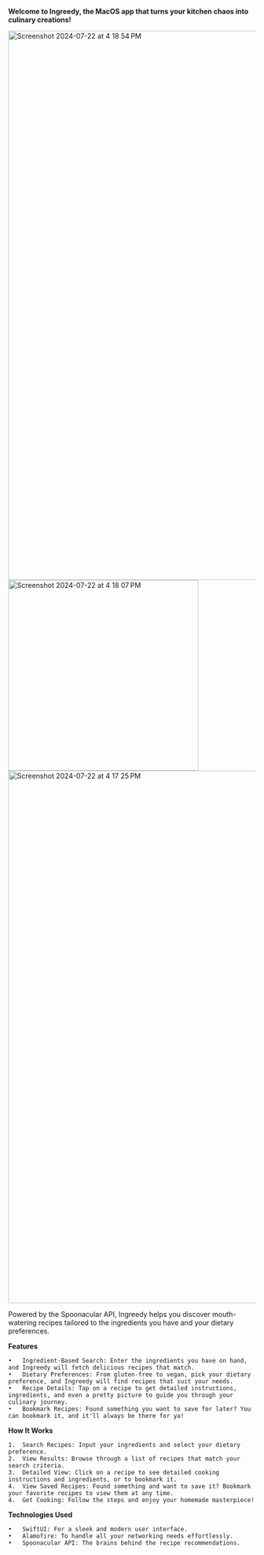 **Welcome to Ingreedy, the MacOS app that turns your kitchen chaos into culinary creations!** 

<img width="1115" alt="Screenshot 2024-07-22 at 4 18 54 PM" src="https://github.com/user-attachments/assets/496c5d08-d1ea-46c6-aef9-8ba26e494d48">
<img width="387" alt="Screenshot 2024-07-22 at 4 18 07 PM" src="https://github.com/user-attachments/assets/9f37f709-ffcc-4ae3-a475-b7937f9ec34c">
<img width="1081" alt="Screenshot 2024-07-22 at 4 17 25 PM" src="https://github.com/user-attachments/assets/8f97ce7f-784d-41cd-b3c3-c160b1e700a9">

Powered by the Spoonacular API, Ingreedy helps you discover mouth-watering recipes tailored to the ingredients you have and your dietary preferences. 

**Features**

	•	Ingredient-Based Search: Enter the ingredients you have on hand, and Ingreedy will fetch delicious recipes that match.
	•	Dietary Preferences: From gluten-free to vegan, pick your dietary preference, and Ingreedy will find recipes that suit your needs.
	•	Recipe Details: Tap on a recipe to get detailed instructions, ingredients, and even a pretty picture to guide you through your culinary journey.
	•	Bookmark Recipes: Found something you want to save for later? You can bookmark it, and it'll always be there for ya!
 

**How It Works**

	1.	Search Recipes: Input your ingredients and select your dietary preference.
	2.	View Results: Browse through a list of recipes that match your search criteria.
	3.	Detailed View: Click on a recipe to see detailed cooking instructions and ingredients, or to bookmark it.
 	4. 	View Saved Recipes: Found something and want to save it? Bookmark your favorite recipes to view them at any time.
	4.	Get Cooking: Follow the steps and enjoy your homemade masterpiece!

**Technologies Used**

	•	SwiftUI: For a sleek and modern user interface.
	•	Alamofire: To handle all your networking needs effortlessly.
	•	Spoonacular API: The brains behind the recipe recommendations.



